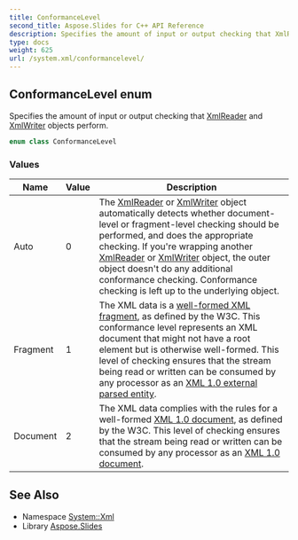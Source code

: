 ```yaml
---
title: ConformanceLevel
second_title: Aspose.Slides for C++ API Reference
description: Specifies the amount of input or output checking that XmlReader and XmlWriter objects perform.
type: docs
weight: 625
url: /system.xml/conformancelevel/
---
```

## ConformanceLevel enum


Specifies the amount of input or output checking that [XmlReader](../xmlreader/) and [XmlWriter](../xmlwriter/) objects perform.

```cpp
enum class ConformanceLevel
```

### Values

| Name | Value | Description |
| --- | --- | --- |
| Auto | 0 | The [XmlReader](../xmlreader/) or [XmlWriter](../xmlwriter/) object automatically detects whether document-level or fragment-level checking should be performed, and does the appropriate checking. If you're wrapping another [XmlReader](../xmlreader/) or [XmlWriter](../xmlwriter/) object, the outer object doesn't do any additional conformance checking. Conformance checking is left up to the underlying object. |
| Fragment | 1 | The XML data is a [well-formed XML fragment](https://www.w3.org/TR/2006/REC-xml-20060816/#wf-entities), as defined by the W3C. This conformance level represents an XML document that might not have a root element but is otherwise well-formed. This level of checking ensures that the stream being read or written can be consumed by any processor as an [XML 1.0 external parsed entity](https://www.w3.org/TR/2006/REC-xml-20060816/#wf-entities). |
| Document | 2 | The XML data complies with the rules for a well-formed [XML 1.0 document](https://www.w3.org/TR/2006/REC-xml-20060816/#sec-well-formed), as defined by the W3C. This level of checking ensures that the stream being read or written can be consumed by any processor as an [XML 1.0 document](https://www.w3.org/TR/2006/REC-xml-20060816/#sec-well-formed). |

## See Also

* Namespace [System::Xml](../)
* Library [Aspose.Slides](../../)